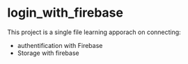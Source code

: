 # login_with_firebase

This project is a single file learning apporach on connecting:

- authentification with Firebase
- Storage with firebase


